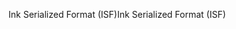 <span data-ttu-id="663f1-101">Ink Serialized Format (ISF)</span><span class="sxs-lookup"><span data-stu-id="663f1-101">Ink Serialized Format (ISF)</span></span>